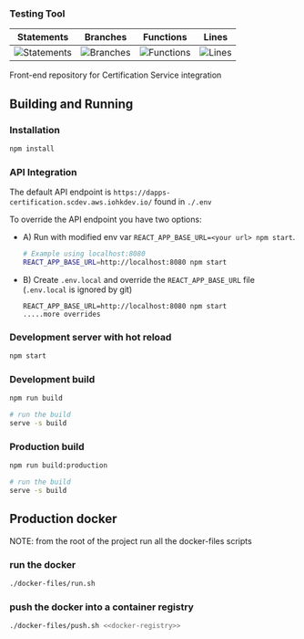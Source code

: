 ### Testing Tool

| Statements                  | Branches                | Functions                 | Lines             |
| --------------------------- | ----------------------- | ------------------------- | ----------------- |
| ![Statements](https://img.shields.io/badge/statements-4.92%25-red.svg?style=flat) | ![Branches](https://img.shields.io/badge/branches-1.12%25-red.svg?style=flat) | ![Functions](https://img.shields.io/badge/functions-3.23%25-red.svg?style=flat) | ![Lines](https://img.shields.io/badge/lines-4.47%25-red.svg?style=flat) |

Front-end repository for Certification Service integration

## Building and Running

### Installation
```sh
npm install
```

### API Integration

The default API endpoint is `https://dapps-certification.scdev.aws.iohkdev.io/` found in `./.env`

To override the API endpoint you have two options:

- A) Run with modified env var `REACT_APP_BASE_URL=<your url> npm start`.

	```sh
	# Example using localhost:8080
	REACT_APP_BASE_URL=http://localhost:8080 npm start
	```

- B) Create `.env.local` and override the `REACT_APP_BASE_URL` file (`.env.local` is ignored by git)

	```
	REACT_APP_BASE_URL=http://localhost:8080 npm start
	.....more overrides

	```

### Development server with hot reload

```sh
npm start
```

### Development build
```sh
npm run build

# run the build
serve -s build
```

### Production build
```sh
npm run build:production

# run the build
serve -s build
```

## Production docker
NOTE: from the root of the project run all the docker-files scripts

### run the docker
```sh
./docker-files/run.sh
```

### push the docker into a container registry

```sh
./docker-files/push.sh <<docker-registry>>
```

